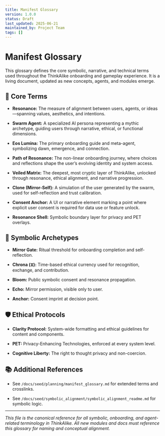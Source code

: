 ```yaml
---
title: Manifest Glossary
version: 1.0.0
status: Draft
last_updated: 2025-06-21
maintained_by: Project Team
tags: []
---
```


# Manifest Glossary

This glossary defines the core symbolic, narrative, and technical terms used throughout the ThinkAlike onboarding and gameplay experience. It is a living document, updated as new concepts, agents, and modules emerge.

## 📝 Core Terms

- **Resonance:**
  The measure of alignment between users, agents, or ideas—spanning values, aesthetics, and intentions.

- **Swarm Agent:**
  A specialized AI persona representing a mythic archetype, guiding users through narrative, ethical, or functional dimensions.

- **Eos Lumina:**
  The primary onboarding guide and meta-agent, symbolizing dawn, emergence, and connection.

- **Path of Resonance:**
  The non-linear onboarding journey, where choices and reflections shape the user’s evolving identity and system access.

- **Veiled Matrix:**
  The deepest, most cryptic layer of ThinkAlike, unlocked through resonance, ethical alignment, and narrative progression.

- **Clone (Mirror-Self):**
  A simulation of the user generated by the swarm, used for self-reflection and trust calibration.

- **Consent Anchor:**
  A UI or narrative element marking a point where explicit user consent is required for data use or feature unlock.

- **Resonance Shell:**
  Symbolic boundary layer for privacy and PET overlays.

## 🌱 Symbolic Archetypes

- **Mirror Gate:**
  Ritual threshold for onboarding completion and self-reflection.

- **Chrona (⧖):**
  Time-based ethical currency used for recognition, exchange, and contribution.

- **Bloom:**
  Public symbolic consent and resonance propagation.

- **Echo:**
  Mirror permission, visible only to user.

- **Anchor:**
  Consent imprint at decision point.

## 🛡️ Ethical Protocols

- **Clarity Protocol:**
  System-wide formatting and ethical guidelines for content and components.

- **PET:**
  Privacy-Enhancing Technologies, enforced at every system level.

- **Cognitive Liberty:**
  The right to thought privacy and non-coercion.

## 📚 Additional References

- See `/docs/seed/planning/manifest_glossary.md` for extended terms and crosslinks.

- See `/docs/seed/symbolic_alignment/symbolic_alignment_readme.md` for symbolic logic.

---

*This file is the canonical reference for all symbolic, onboarding, and agent-related terminology in ThinkAlike. All new modules and docs must reference this glossary for naming and conceptual alignment.*
